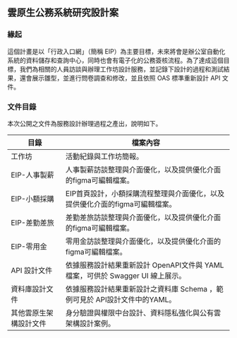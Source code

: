## 雲原生公務系統研究設計案

### 緣起

這個計畫是以「行政入口網」（簡稱 EIP）為主要目標，未來將會是辦公室自動化系統的資料儲存和查詢中心，同時也會有電子化的公務簽核流程。為了達成這個目標，我們為相關的人員訪談與辦理工作坊設計服務，並記錄下設計的過程和測試結果，還會展示雛型，並進行問卷調查和修改，並且依照 OAS 標準重新設計 API 文件。

### 文件目錄

本次公開之文件為服務設計辦理過程之產出，說明如下。

| 目錄     | 檔案內容 |
| ----------- | ----------- |
| 工作坊     | 活動紀錄與工作坊簡報。     |
| EIP-人事製薪     | 人事製薪訪談整理與介面優化，以及提供優化介面的figma可編輯檔案。  |
| EIP-小額採購     | EIP首頁設計，小額採購流程整理與介面優化，以及提供優化介面的figma可編輯檔案。     |
| EIP-差勤差旅     | 差勤差旅訪談整理與介面優化，以及提供優化介面的figma可編輯檔案。  |
| EIP-零用金     | 零用金訪談整理與介面優化，以及提供優化介面的figma可編輯檔案。     |
| API 設計文件	 | 依據服務設計結果重新設計 OpenAPI文件與 YAML 檔案，可供於 Swagger UI 線上展示。 |
| 資料庫設計文件	| 依據服務設計結果重新設計之資料庫 Schema ，範例可見於 API設計文件中的YAML。 |
| 其他雲原生架構設計文件	|   身分驗證與權限中台設計、資料隱私強化與公有雲架構設計案例。 |